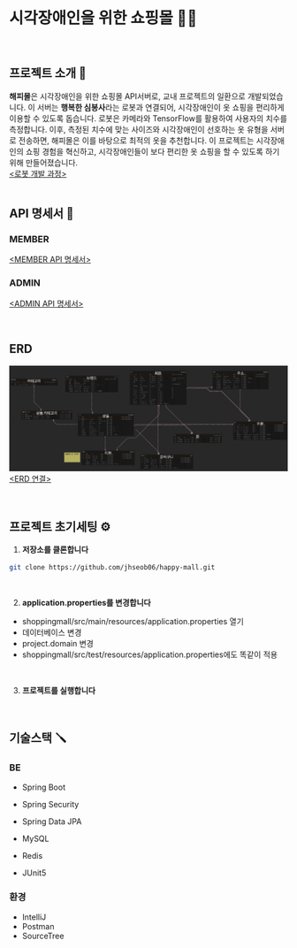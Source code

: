 시각장애인을 위한 쇼핑몰 😶‍🌫️
===
<br>

## 프로젝트 소개 🌟

**해피몰**은 시각장애인을 위한 쇼핑몰 API서버로, 교내 프로젝트의 일환으로 개발되었습니다. 이 서버는 **행복한 심봉사**라는 로봇과 연결되어, 시각장애인이 옷 쇼핑을 편리하게 이용할 수 있도록 돕습니다.
로봇은 카메라와 TensorFlow를 활용하여 사용자의 치수를 측정합니다. 이후, 측정된 치수에 맞는 사이즈와 시각장애인이 선호하는 옷 유형을 서버로 전송하면, 해피몰은 이를 바탕으로 최적의 옷을 추천합니다.
이 프로젝트는 시각장애인의 쇼핑 경험을 혁신하고, 시각장애인들이 보다 편리한  옷 쇼핑을 할 수 있도록 하기 위해 만들어졌습니다.
<br>
[<로봇 개발 과정>](https://mature-crow-b6f.notion.site/11bcbb68012380bc902cf32ea5d44aee)
<br>
<br>

## API 명세서 📃

### MEMBER
[<MEMBER API 명세서>](https://mature-crow-b6f.notion.site/3af4834ac95d413f80c431d054618f79?v=5c12aaa85abb4f8fa7892ee860d0021e&pvs=74)

### ADMIN
[<ADMIN API 명세서>](https://mature-crow-b6f.notion.site/6f007d90125843bf96ff8375f7038f4a?v=80d0b69d6b3f40c0b71a71f4a296cbd7&pvs=4)

<br>

## ERD
![ERD](https://github.com/jhseob06/happy-mall/blob/main/erd.png)
[<ERD 연결>](https://www.erdcloud.com/d/Tgjz7iDzaZcG7TkR9)

<br>

## 프로젝트 초기세팅 ⚙️

1. **저장소를 클론합니다**
  ```bash
  git clone https://github.com/jhseob06/happy-mall.git
  ```
<br>

2. **application.properties를 변경합니다**
 - shoppingmall/src/main/resources/application.properties 열기
 - 데이터베이스 변경
 - project.domain 변경
 - shoppingmall/src/test/resources/application.properties에도 똑같이 적용
<br>

3. **프로젝트를 실행합니다**

<br>

## 기술스택 🪛

### BE
- Spring Boot
- Spring Security
- Spring Data JPA
- MySQL
- Redis

- JUnit5

### 환경
- IntelliJ
- Postman
- SourceTree
